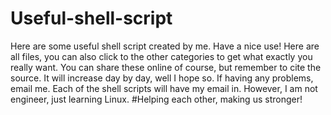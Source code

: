 # Useful-shell-script
Here are some useful shell script created by me. Have a nice use!
Here are all files, you can also click to the other categories to get what exactly you really want.
You can share these online of course, but remember to cite the source.
It will increase day by day, well I hope so.
If having any problems, email me. Each of the shell scripts will have my email in. However, I am not engineer, just learning Linux. 
#Helping each other, making us stronger!
